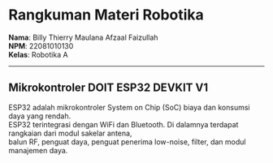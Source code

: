 # Rangkuman Materi Robotika

**Nama**: Billy Thierry Maulana Afzaal Faizullah  
**NPM**: 22081010130  
**Kelas**: Robotika A  

---

## Mikrokontroler DOIT ESP32 DEVKIT V1

ESP32 adalah mikrokontroler System on Chip (SoC) biaya dan konsumsi daya yang rendah.  
ESP32 terintegrasi dengan WiFi dan Bluetooth. Di dalamnya terdapat rangkaian dari modul sakelar antena,  
balun RF, penguat daya, penguat penerima low-noise, filter, dan modul manajemen daya.
